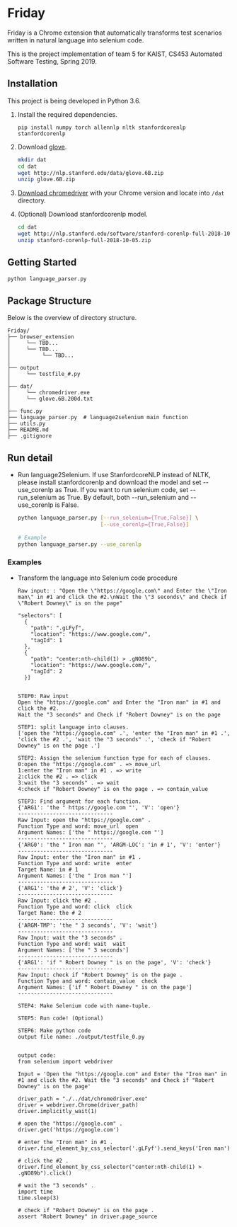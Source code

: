 # Friday

Friday is a Chrome extension that automatically transforms test scenarios written in natural language into selenium code.

This is the project implementation of team 5 for KAIST, CS453 Automated Software Testing, Spring 2019.

## Installation

This project is being developed in Python 3.6.

1. Install the required dependencies.

   ```
   pip install numpy torch allennlp nltk stanfordcorenlp stanfordcorenlp
   ```
   
2. Download [glove](https://nlp.stanford.edu/projects/glove/).

   ```bash
   mkdir dat
   cd dat
   wget http://nlp.stanford.edu/data/glove.6B.zip
   unzip glove.6B.zip
   ```
   
3. [Download chromedriver](http://chromedriver.chromium.org/downloads) with your Chrome version and locate into `/dat` directory. 
    
4. (Optional) Download stanfordcorenlp model.

    ```bash
    cd dat
    wget http://nlp.stanford.edu/software/stanford-corenlp-full-2018-10-05.zip
    unzip stanford-corenlp-full-2018-10-05.zip
    ```

## Getting Started

```bash
python language_parser.py
```

## Package Structure

Below is the overview of directory structure.

```text
Friday/
├── browser_extension
│     └── TBD...
│     └── TBD...
│          └── TBD...
│
├── output
│     └── testfile_#.py
│
├── dat/
│     └── chromedriver.exe
│     └── glove.6B.200d.txt
│
├── func.py
├── language_parser.py  # language2selenium main function
├── utils.py
├── README.md
├── .gitignore
```

## Run detail

- Run language2Selenium. If use StanfordcoreNLP instead of NLTK, please install stanfordcorenlp and download the model and set --use_corenlp as True. If you want to run selenium code, set --run_selenium as True. By default, both --run_selenium and --use_corenlp is False.

  ```bash
  python language_parser.py [--run_selenium={True,False}] \
                            [--use_corenlp={True,False}]
                            
  # Example
  python language_parser.py --use_corenlp            
  ```

### Examples

- Transform the language into Selenium code procedure

  ```
  Raw input: : "Open the \"https://google.com\" and Enter the \"Iron man\" in #1 and click the #2.\nWait the \"3 seconds\" and Check if \"Robert Downey\" is on the page"
  
  "selectors": [
    {
      "path": ".gLFyf",
      "location": "https://www.google.com/",
      "tagId": 1
    },
    {
      "path": "center:nth-child(1) > .gNO89b",
      "location": "https://www.google.com/",
      "tagId": 2
    }]

  
  STEP0: Raw input
  Open the "https://google.com" and Enter the "Iron man" in #1 and click the #2.
  Wait the "3 seconds" and Check if "Robert Downey" is on the page

  STEP1: split language into clauses.
  ['open the "https://google.com" .', 'enter the "Iron man" in #1 .', 'click the #2 .', 'wait the "3 seconds" .', 'check if "Robert Downey" is on the page .']

  STEP2: Assign the selenium function type for each of clauses.
  0:open the "https://google.com" . => move_url
  1:enter the "Iron man" in #1 . => write
  2:click the #2 . => click
  3:wait the "3 seconds" . => wait
  4:check if "Robert Downey" is on the page . => contain_value

  STEP3: Find argument for each function.
  {'ARG1': 'the " https://google.com "', 'V': 'open'}
  ------------------------------
  Raw Input: open the "https://google.com" .
  Function Type and word: move_url  open
  Argument Names: ['the " https://google.com "']
  ------------------------------
  {'ARG0': 'the " Iron man "', 'ARGM-LOC': 'in # 1', 'V': 'enter'}
  ------------------------------
  Raw Input: enter the "Iron man" in #1 .
  Function Type and word: write  enter
  Target Name: in # 1
  Argument Names: ['the " Iron man "']
  ------------------------------
  {'ARG1': 'the # 2', 'V': 'click'}
  ------------------------------
  Raw Input: click the #2 .
  Function Type and word: click  click
  Target Name: the # 2
  ------------------------------
  {'ARGM-TMP': 'the " 3 seconds', 'V': 'wait'}
  ------------------------------
  Raw Input: wait the "3 seconds" .
  Function Type and word: wait  wait
  Argument Names: ['the " 3 seconds']
  ------------------------------
  {'ARG1': 'if " Robert Downey " is on the page', 'V': 'check'}
  ------------------------------
  Raw Input: check if "Robert Downey" is on the page .
  Function Type and word: contain_value  check
  Argument Names: ['if " Robert Downey " is on the page']
  ------------------------------

  STEP4: Make Selenium code with name-tuple.

  STEP5: Run code! (Optional)

  STEP6: Make python code
  output file name: ./output/testfile_0.py
  
  
  output code: 
  from selenium import webdriver

  Input = 'Open the "https://google.com" and Enter the "Iron man" in #1 and click the #2. Wait the "3 seconds" and Check if "Robert Downey" is on the page'

  driver_path = "./../dat/chromedriver.exe"
  driver = webdriver.Chrome(driver_path)
  driver.implicitly_wait(1)

  # open the "https://google.com" .
  driver.get('https://google.com')

  # enter the "Iron man" in #1 .
  driver.find_element_by_css_selector('.gLFyf').send_keys('Iron man')

  # click the #2 .
  driver.find_element_by_css_selector("center:nth-child(1) > .gNO89b").click()

  # wait the "3 seconds" .
  import time
  time.sleep(3)

  # check if "Robert Downey" is on the page .
  assert "Robert Downey" in driver.page_source  
  ```
